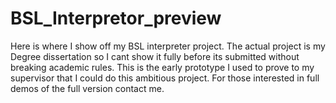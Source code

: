 # BSL_Interpretor_preview
Here is where I show off my BSL interpreter project. The actual project is my Degree dissertation so I cant show it fully before its submitted without breaking academic rules. This is the early prototype I used to prove to my supervisor that I could do this ambitious project. For those interested in full demos of the full version contact me.
